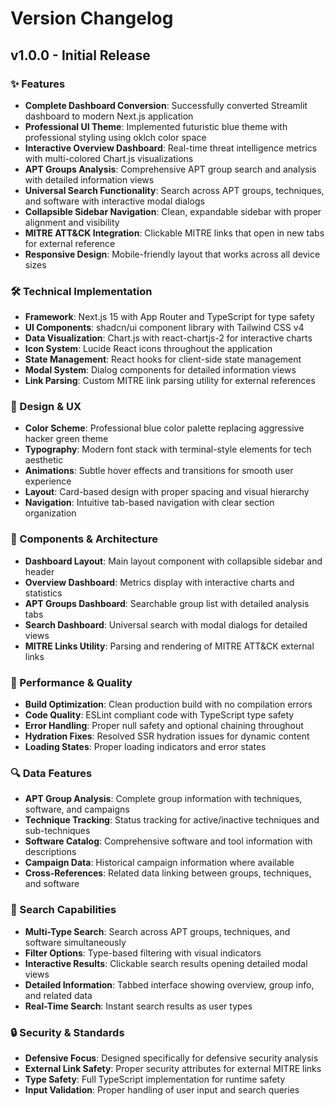 # Version Changelog

## v1.0.0 - Initial Release

### ✨ Features
- **Complete Dashboard Conversion**: Successfully converted Streamlit dashboard to modern Next.js application
- **Professional UI Theme**: Implemented futuristic blue theme with professional styling using oklch color space
- **Interactive Overview Dashboard**: Real-time threat intelligence metrics with multi-colored Chart.js visualizations
- **APT Groups Analysis**: Comprehensive APT group search and analysis with detailed information views
- **Universal Search Functionality**: Search across APT groups, techniques, and software with interactive modal dialogs
- **Collapsible Sidebar Navigation**: Clean, expandable sidebar with proper alignment and visibility
- **MITRE ATT&CK Integration**: Clickable MITRE links that open in new tabs for external reference
- **Responsive Design**: Mobile-friendly layout that works across all device sizes

### 🛠️ Technical Implementation
- **Framework**: Next.js 15 with App Router and TypeScript for type safety
- **UI Components**: shadcn/ui component library with Tailwind CSS v4
- **Data Visualization**: Chart.js with react-chartjs-2 for interactive charts
- **Icon System**: Lucide React icons throughout the application
- **State Management**: React hooks for client-side state management
- **Modal System**: Dialog components for detailed information views
- **Link Parsing**: Custom MITRE link parsing utility for external references

### 🎨 Design & UX
- **Color Scheme**: Professional blue color palette replacing aggressive hacker green theme
- **Typography**: Modern font stack with terminal-style elements for tech aesthetic
- **Animations**: Subtle hover effects and transitions for smooth user experience
- **Layout**: Card-based design with proper spacing and visual hierarchy
- **Navigation**: Intuitive tab-based navigation with clear section organization

### 🔧 Components & Architecture
- **Dashboard Layout**: Main layout component with collapsible sidebar and header
- **Overview Dashboard**: Metrics display with interactive charts and statistics
- **APT Groups Dashboard**: Searchable group list with detailed analysis tabs
- **Search Dashboard**: Universal search with modal dialogs for detailed views
- **MITRE Links Utility**: Parsing and rendering of MITRE ATT&CK external links

### 🚀 Performance & Quality
- **Build Optimization**: Clean production build with no compilation errors
- **Code Quality**: ESLint compliant code with TypeScript type safety
- **Error Handling**: Proper null safety and optional chaining throughout
- **Hydration Fixes**: Resolved SSR hydration issues for dynamic content
- **Loading States**: Proper loading indicators and error states

### 🔍 Data Features
- **APT Group Analysis**: Complete group information with techniques, software, and campaigns
- **Technique Tracking**: Status tracking for active/inactive techniques and sub-techniques
- **Software Catalog**: Comprehensive software and tool information with descriptions
- **Campaign Data**: Historical campaign information where available
- **Cross-References**: Related data linking between groups, techniques, and software

### 🎯 Search Capabilities
- **Multi-Type Search**: Search across APT groups, techniques, and software simultaneously
- **Filter Options**: Type-based filtering with visual indicators
- **Interactive Results**: Clickable search results opening detailed modal views
- **Detailed Information**: Tabbed interface showing overview, group info, and related data
- **Real-Time Search**: Instant search results as user types

### 🔒 Security & Standards
- **Defensive Focus**: Designed specifically for defensive security analysis
- **External Link Safety**: Proper security attributes for external MITRE links
- **Type Safety**: Full TypeScript implementation for runtime safety
- **Input Validation**: Proper handling of user input and search queries